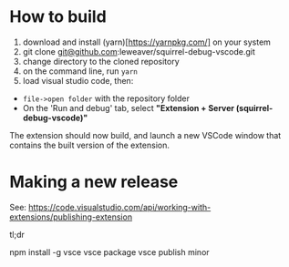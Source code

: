# How to build

1. download and install (yarn)[https://yarnpkg.com/] on your system
1. git clone git@github.com:leweaver/squirrel-debug-vscode.git
1. change directory to the cloned repository
1. on the command line, run `yarn`
1. load visual studio code, then:
  - `file->open folder` with the repository folder 
  - On the 'Run and debug' tab, select **"Extension + Server (squirrel-debug-vscode)"**

The extension should now build, and launch a new VSCode window that contains the built version of the extension.

# Making a new release
See: https://code.visualstudio.com/api/working-with-extensions/publishing-extension

tl;dr

npm install -g vsce
vsce package
vsce publish minor